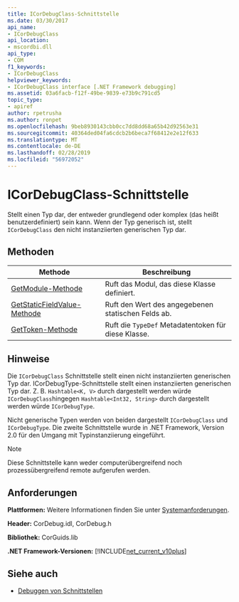 ```yaml
---
title: ICorDebugClass-Schnittstelle
ms.date: 03/30/2017
api_name:
- ICorDebugClass
api_location:
- mscordbi.dll
api_type:
- COM
f1_keywords:
- ICorDebugClass
helpviewer_keywords:
- ICorDebugClass interface [.NET Framework debugging]
ms.assetid: 03a6facb-f12f-49be-9839-e73b9c791cd5
topic_type:
- apiref
author: rpetrusha
ms.author: ronpet
ms.openlocfilehash: 9beb8930143cbb0cc7dd8dd68a65b42d92563e31
ms.sourcegitcommit: 40364ded04fa6cdcb2b6beca7f68412e2e12f633
ms.translationtype: MT
ms.contentlocale: de-DE
ms.lasthandoff: 02/28/2019
ms.locfileid: "56972052"
---
```

# <a name="icordebugclass-interface"></a>ICorDebugClass-Schnittstelle

Stellt einen Typ dar, der entweder grundlegend oder komplex (das heißt benutzerdefiniert) sein kann. Wenn der Typ generisch ist, stellt `ICorDebugClass` den nicht instanziierten generischen Typ dar.  
  
## <a name="methods"></a>Methoden  
  
|Methode|Beschreibung|  
|------------|-----------------|  
|[GetModule-Methode](../../../../docs/framework/unmanaged-api/debugging/icordebugclass-getmodule-method.md)|Ruft das Modul, das diese Klasse definiert.|  
|[GetStaticFieldValue-Methode](../../../../docs/framework/unmanaged-api/debugging/icordebugclass-getstaticfieldvalue-method.md)|Ruft den Wert des angegebenen statischen Felds ab.|  
|[GetToken-Methode](../../../../docs/framework/unmanaged-api/debugging/icordebugclass-gettoken-method.md)|Ruft die `TypeDef` Metadatentoken für diese Klasse.|  
  
## <a name="remarks"></a>Hinweise  
 Die `ICorDebugClass` Schnittstelle stellt einen nicht instanziierten generischen Typ dar. ICorDebugType-Schnittstelle stellt einen instanziierten generischen Typ dar. Z. B. `Hashtable<K, V>` durch dargestellt werden würde `ICorDebugClass`hingegen `Hashtable<Int32, String>` durch dargestellt werden würde `ICorDebugType`.  
  
 Nicht generische Typen werden von beiden dargestellt `ICorDebugClass` und `ICorDebugType`. Die zweite Schnittstelle wurde in .NET Framework, Version 2.0 für den Umgang mit Typinstanziierung eingeführt.  
  
> [!NOTE]
>  Diese Schnittstelle kann weder computerübergreifend noch prozessübergreifend remote aufgerufen werden.  
  
## <a name="requirements"></a>Anforderungen  
 **Plattformen:** Weitere Informationen finden Sie unter [Systemanforderungen](../../../../docs/framework/get-started/system-requirements.md).  
  
 **Header:** CorDebug.idl, CorDebug.h  
  
 **Bibliothek:** CorGuids.lib  
  
 **.NET Framework-Versionen:** [!INCLUDE[net_current_v10plus](../../../../includes/net-current-v10plus-md.md)]  
  
## <a name="see-also"></a>Siehe auch
- [Debuggen von Schnittstellen](../../../../docs/framework/unmanaged-api/debugging/debugging-interfaces.md)

